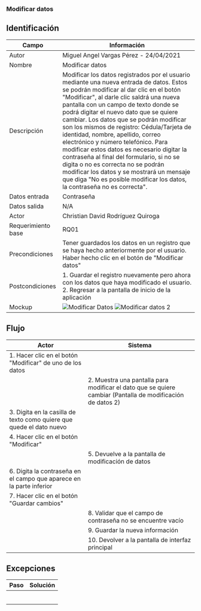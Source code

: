 ### Modificar datos
## Identificación 

| Campo | Información |
|-------|-------|
| Autor | Miguel Angel Vargas Pérez - 24/04/2021 |
| Nombre | Modificar datos |
| Descripción | Modificar los datos registrados por el usuario mediante una nueva entrada de datos. Estos se podrán modificar al dar clic en el botón "Modificar", al darle clic saldrá una nueva pantalla con un campo de texto donde se podrá digitar el nuevo dato que se quiere cambiar. Los datos que se podrán modificar son los mismos de registro: Cédula/Tarjeta de identidad, nombre, apellido, correo electrónico y número telefónico. Para modificar estos datos es necesario digitar la contraseña al final del formulario, si no se digita o no es correcta no se podrán modificar los datos y se mostrará un mensaje que diga "No es posible modificar los datos, la contraseña no es correcta".  |
| Datos entrada | Contraseña |
| Datos salida | N/A |
| Actor | Christian David Rodríguez Quiroga |
| Requerimiento base | RQ01 |
| Precondiciones | Tener guardados los datos en un registro que se haya hecho anteriormente por el usuario. Haber hecho clic en el botón de "Modificar datos" |
| Postcondiciones | 1. Guardar el registro nuevamente pero ahora con los datos que haya modificado el usuario. 2. Regresar a la pantalla de inicio de la aplicación |
| Mockup | ![Modificar Datos](https://user-images.githubusercontent.com/79241017/115972754-e16f5c00-a515-11eb-9838-ea057b02655f.png) ![Modificar datos 2](https://user-images.githubusercontent.com/79241017/115973379-344b1280-a51a-11eb-8bb7-ce9a9f286728.png)|

## Flujo
| Actor | Sistema |
|-------|-------|
| 1. Hacer clic en el botón "Modificar" de uno de los datos  |  |
|  | 2. Muestra una pantalla para modificar el dato que se quiere cambiar (Pantalla de modificación de datos 2) |
| 3. Digita en la casilla de texto como quiere que quede el dato nuevo |  |
| 4. Hacer clic en el botón "Modificar" |  |
|  | 5. Devuelve a la pantalla de modificación de datos |
| 6. Digita la contraseña en el campo que aparece en la parte inferior |  |
| 7. Hacer clic en el botón "Guardar cambios" |  |
|  | 8. Validar que el campo de contraseña no se encuentre vacío |
|  | 9. Guardar la nueva información  |
|  | 10. Devolver a la pantalla de interfaz principal |  



## Excepciones
| Paso | Solución |
|-------|-------|
|  |  |
|  |  |
|  |  |
|  |  |
|  |  |
|  |  |
